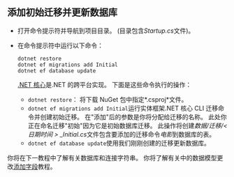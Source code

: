 ## <a name="add-initial-migration-and-update-the-database"></a>添加初始迁移并更新数据库

* 打开命令提示符并导航到项目目录。 (目录包含*Startup.cs*文件)。

* 在命令提示符中运行以下命令：

  ```console
  dotnet restore
  dotnet ef migrations add Initial
  dotnet ef database update
  ```
  
  [.NET 核心](https://docs.microsoft.com/dotnet/core/tools/index)是.NET 的跨平台实现。 下面是这些命令执行的操作：

  * `dotnet restore`： 将下载 NuGet 包中指定*.csproj*文件。
  * `dotnet ef migrations add Initial`运行实体框架.NET 核心 CLI 迁移命令并创建初始迁移。 在"添加"后的参数是你将分配给迁移的名称。 此处你正在命名迁移"初始"因为它是初始数据库迁移。 此操作将创建*数据/迁移/\<日期时间 > _Initial.cs*文件包含要添加的迁移命令*电影*到数据库的表。
  * `dotnet ef database update`使用我们刚刚创建的迁移更新数据库。

你将在下一教程中了解有关数据库和连接字符串。 你将了解有关中的数据模型更改[添加字段](xref:tutorials/first-mvc-app/new-field)教程。
